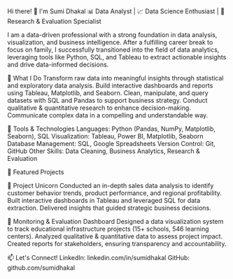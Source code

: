 Hi there! 👋 I'm Sumi Dhakal
📊 Data Analyst | 📈 Data Science Enthusiast | 🧠 Research & Evaluation Specialist

I am a data-driven professional with a strong foundation in data analysis, visualization, and business intelligence. After a fulfilling career break to focus on family, I successfully transitioned into the field of data analytics, leveraging tools like Python, SQL, and Tableau to extract actionable insights and drive data-informed decisions.

🚀 What I Do
Transform raw data into meaningful insights through statistical and exploratory data analysis.
Build interactive dashboards and reports using Tableau, Matplotlib, and Seaborn.
Clean, manipulate, and query datasets with SQL and Pandas to support business strategy.
Conduct qualitative & quantitative research to enhance decision-making.
Communicate complex data in a compelling and understandable way.

🔧 Tools & Technologies
Languages: Python (Pandas, NumPy, Matplotlib, Seaborn), SQL
Visualization: Tableau, Power BI, Matplotlib, Seaborn
Database Management: SQL, Google Spreadsheets
Version Control: Git, GitHub
Other Skills: Data Cleaning, Business Analytics, Research & Evaluation

📂 Featured Projects

📌 Project Unicorn
Conducted an in-depth sales data analysis to identify customer behavior trends, product performance, and regional profitability.
Built interactive dashboards in Tableau and leveraged SQL for data extraction.
Delivered insights that guided strategic business decisions.

📌 Monitoring & Evaluation Dashboard
Designed a data visualization system to track educational infrastructure projects (15+ schools, 546 learning centers).
Analyzed qualitative & quantitative data to assess project impact.
Created reports for stakeholders, ensuring transparency and accountability.

📫 Let's Connect!
LinkedIn: linkedin.com/in/sumidhakal
GitHub: github.com/sumidhakal
